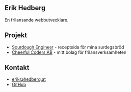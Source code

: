 ## Erik Hedberg

En frilansande webbutvecklare.

## Projekt

- [Sourdough Engineer](https://sourdoughengineer.com) - receptsida för mina surdegsbröd
- [Cheerful Coders AB](https://cheerfulcoders.se) - mitt bolag för frilansverksamheten

## Kontakt

- [erik@hedberg.at](mailto:erik@hedberg.at)
- [GitHub](https://www.github.com/gish)
